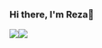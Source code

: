 ### Hi there, I'm Reza👋



<div style="display: flex; flex-direction: row;">
 <img class="img"  src="https://github-readme-stats.vercel.app/api?username=Rezaeskandar&show_icons=true&theme=radical" />
 <img class="img" src="https://github-readme-stats.vercel.app/api/top-langs/?username=Rezaeskandar&theme=radical&layout=compact" />
</div>
